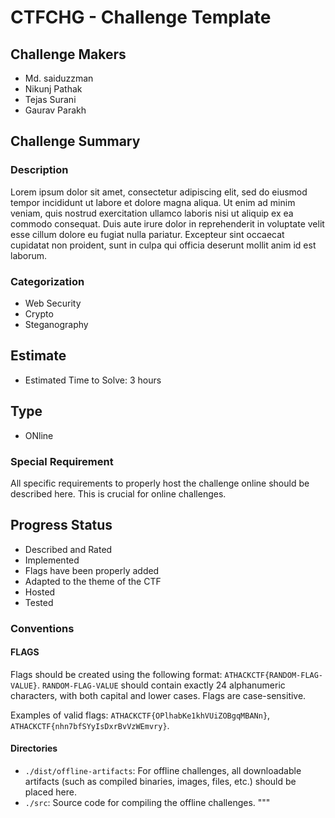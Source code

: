 # CTFCHG - Challenge Template

## Challenge Makers

- Md. saiduzzman
- Nikunj Pathak
- Tejas Surani
- Gaurav Parakh

## Challenge Summary

### Description

Lorem ipsum dolor sit amet, consectetur adipiscing elit, sed do eiusmod tempor incididunt ut labore et dolore magna aliqua. Ut enim ad minim veniam, quis nostrud exercitation ullamco laboris nisi ut aliquip ex ea commodo consequat. Duis aute irure dolor in reprehenderit in voluptate velit esse cillum dolore eu fugiat nulla pariatur. Excepteur sint occaecat cupidatat non proident, sunt in culpa qui officia deserunt mollit anim id est laborum.

### Categorization

- Web Security
- Crypto
- Steganography

## Estimate

- Estimated Time to Solve: 3 hours

## Type

- ONline

### Special Requirement

All specific requirements to properly host the challenge online should be described here. This is crucial for online challenges.

## Progress Status

- Described and Rated
- Implemented
- Flags have been properly added
- Adapted to the theme of the CTF
- Hosted
- Tested

### Conventions

#### FLAGS

Flags should be created using the following format: `ATHACKCTF{RANDOM-FLAG-VALUE}`.
`RANDOM-FLAG-VALUE` should contain exactly 24 alphanumeric characters, with both capital and lower cases.
Flags are case-sensitive.

Examples of valid flags: `ATHACKCTF{OPlhabKe1khVUiZOBgqMBANn}`, `ATHACKCTF{nhn7bfSYyIsDxrBvVzWEmvry}`.

#### Directories

- `./dist/offline-artifacts`: For offline challenges, all downloadable artifacts (such as compiled binaries, images, files, etc.) should be placed here.
- `./src`: Source code for compiling the offline challenges.
"""
